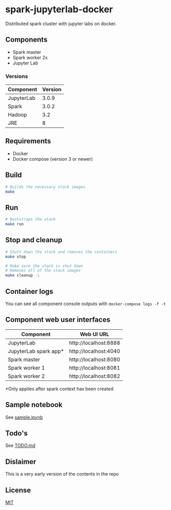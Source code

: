 # spark-jupyterlab-docker
Distributed spark cluster with jupyter labs on docker.
## Components
- Spark master
- Spark worker 2x
- Jupyter Lab

### Versions
Component | Version
--- | ---
JupyterLab | 3.0.9
Spark | 3.0.2
Hadoop | 3.2
JRE | 8

## Requirements
- Docker
- Docker compose (version 3 or newer)

## Build
```sh
# Builds the necessary stack images
make
```

## Run
```sh
# Bootstraps the stack
make run
```

## Stop and cleanup
```sh
# Shuts down the stack and removes the containers
make stop

# Make sure the stack is shut down
# Removes all of the stack images
make cleanup -i
```

## Container logs
You can see all component console outputs with `docker-compose logs -f -t`

## Component web user interfaces
Component | Web UI URL
--- | ---
JupyterLab | http://localhost:8888
JupyterLab spark app* | http://localhost:4040
Spark master | http://localhost:8080
Spark worker 1 | http://localhost:8081
Spark worker 2 | http://localhost:8082

*Only applies after spark context has been created

## Sample notebook
See [sample.ipynb](shared-workspace/sample.ipynb)

## Todo's
See [TODO.md](TODO.md)

## Dislaimer
This is a very early version of the contents in the repo

## License
[MIT](LICENSE)